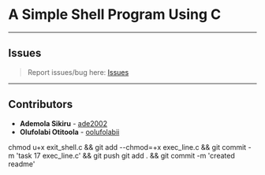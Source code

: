 # A Simple Shell Program Using C

---

## Issues

> Report issues/bug here: [Issues](https://github.com/oolufolabii/simple_shell/issues)

---

## Contributors

+ **Ademola Sikiru** - [ade2002](https://github.com/Ade2002/)
+ **Olufolabi Otitoola** - [oolufolabii](github.com/oolufolabii/)


chmod u+x exit_shell.c && git add --chmod=+x exec_line.c && git commit -m 'task 17 exec_line.c' && git push
git add . && git commit -m 'created readme'

